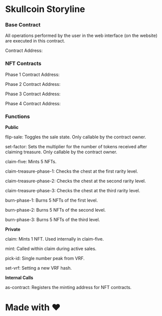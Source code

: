 # Skullcoin Storyline

### Base Contract

All operations performed by the user in the web interface (on the website) are executed in this contract.

Contract Address: 

### NFT Contracts

Phase 1 Contract Address: 

Phase 2 Contract Address: 

Phase 3 Contract Address: 

Phase 4 Contract Address: 

### Functions

**Public**

flip-sale: Toggles the sale state. Only callable by the contract owner.

set-factor: Sets the multiplier for the number of tokens received after claiming treasure. Only callable by the contract owner.

claim-five: Mints 5 NFTs.

claim-treasure-phase-1: Checks the chest at the first rarity level.

claim-treasure-phase-2: Checks the chest at the second rarity level.

claim-treasure-phase-3: Checks the chest at the third rarity level.

burn-phase-1: Burns 5 NFTs of the first level.

burn-phase-2: Burns 5 NFTs of the second level.

burn-phase-3: Burns 5 NFTs of the third level.

**Private**

claim: Mints 1 NFT. Used internally in claim-five.

mint: Called within claim during active sales.

pick-id: Single number peak from VRF.

set-vrf: Setting a new VRF hash.

**Internal Calls**

as-contract: Registers the minting address for NFT contracts.

# Made with :heart:
